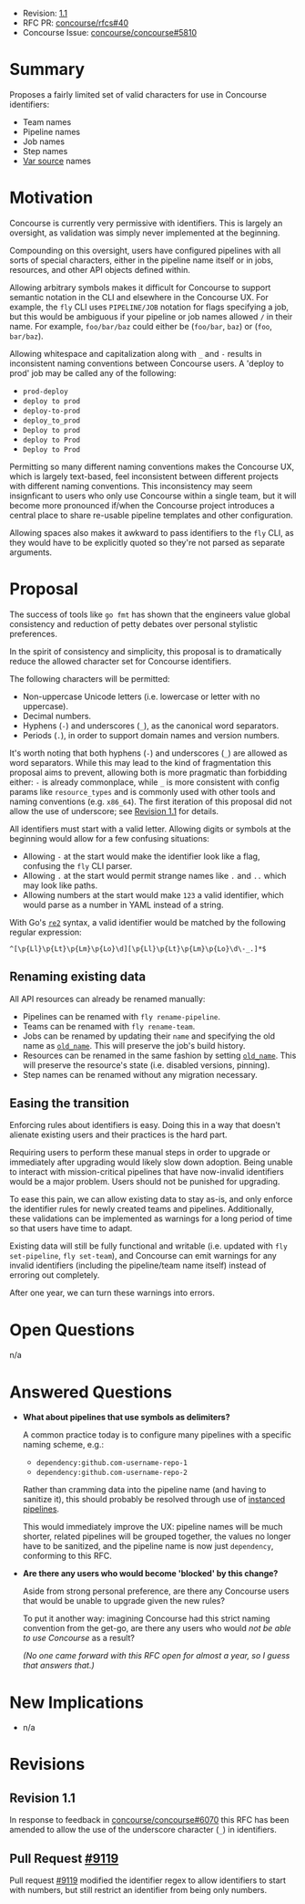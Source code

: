 * Revision: [1.1](#revision-1.1)
* RFC PR: [concourse/rfcs#40](https://github.com/concourse/rfcs/pull/40)
* Concourse Issue: [concourse/concourse#5810](https://github.com/concourse/concourse/issues/5810)

# Summary

Proposes a fairly limited set of valid characters for use in Concourse
identifiers:

* Team names
* Pipeline names
* Job names
* Step names
* [Var source][var-sources-rfc] names


# Motivation

Concourse is currently very permissive with identifiers. This is largely an
oversight, as validation was simply never implemented at the beginning.

Compounding on this oversight, users have configured pipelines with all sorts
of special characters, either in the pipeline name itself or in jobs,
resources, and other API objects defined within.

Allowing arbitrary symbols makes it difficult for Concourse to support semantic
notation in the CLI and elsewhere in the Concourse UX. For example, the `fly`
CLI uses `PIPELINE/JOB` notation for flags specifying a job, but this would be
ambiguous if your pipeline or job names allowed `/` in their name. For example,
`foo/bar/baz` could either be (`foo/bar`, `baz`) or (`foo`, `bar/baz`).

Allowing whitespace and capitalization along with `_` and `-` results in
inconsistent naming conventions between Concourse users. A 'deploy to prod' job
may be called any of the following:

* `prod-deploy`
* `deploy to prod`
* `deploy-to-prod`
* `deploy_to_prod`
* `Deploy to prod`
* `deploy to Prod`
* `Deploy to Prod`

Permitting so many different naming conventions makes the Concourse UX, which
is largely text-based, feel inconsistent between different projects with
different naming conventions. This inconsistency may seem insignficant to users
who only use Concourse within a single team, but it will become more pronounced
if/when the Concourse project introduces a central place to share re-usable
pipeline templates and other configuration.

Allowing spaces also makes it awkward to pass identifiers to the `fly` CLI, as
they would have to be explicitly quoted so they're not parsed as separate
arguments.


# Proposal

The success of tools like `go fmt` has shown that the engineers value global
consistency and reduction of petty debates over personal stylistic preferences.

In the spirit of consistency and simplicity, this proposal is to dramatically
reduce the allowed character set for Concourse identifiers.

The following characters will be permitted:

* Non-uppercase Unicode letters (i.e. lowercase or letter with no uppercase).
* Decimal numbers.
* Hyphens (`-`) and underscores (`_`), as the canonical word separators.
* Periods (`.`), in order to support domain names and version numbers.

It's worth noting that both hyphens (`-`) and underscores (`_`) are allowed as
word separators. While this may lead to the kind of fragmentation this proposal
aims to prevent, allowing both is more pragmatic than forbidding either: `-` is
already commonplace, while `_` is more consistent with config params like
`resource_types` and is commonly used with other tools and naming conventions
(e.g. `x86_64`). The first iteration of this proposal did not allow the use of
underscore; see [Revision 1.1](#revision-1.1) for details.

All identifiers must start with a valid letter. Allowing digits or symbols at
the beginning would allow for a few confusing situations:

* Allowing `-` at the start would make the identifier look like a flag,
  confusing the `fly` CLI parser.
* Allowing `.` at the start would permit strange names like `.` and `..` which
  may look like paths.
* Allowing numbers at the start would make `123` a valid identifier, which
  would parse as a number in YAML instead of a string.

With Go's [`re2`](https://github.com/google/re2/wiki/Syntax) syntax, a valid
identifier would be matched by the following regular expression:

```re
^[\p{Ll}\p{Lt}\p{Lm}\p{Lo}\d][\p{Ll}\p{Lt}\p{Lm}\p{Lo}\d\-_.]*$
```

## Renaming existing data

All API resources can already be renamed manually:

* Pipelines can be renamed with `fly rename-pipeline`.
* Teams can be renamed with `fly rename-team`.
* Jobs can be renamed by updating their `name` and specifying the old name as
  [`old_name`][jobs-old-name]. This will preserve the job's build history.
* Resources can be renamed in the same fashion by setting
  [`old_name`][resources-old-name]. This will preserve the resource's state
  (i.e. disabled versions, pinning).
* Step names can be renamed without any migration necessary.

## Easing the transition

Enforcing rules about identifiers is easy. Doing this in a way that doesn't
alienate existing users and their practices is the hard part.

Requiring users to perform these manual steps in order to upgrade or
immediately after upgrading would likely slow down adoption. Being unable to
interact with mission-critical pipelines that have now-invalid identifiers
would be a major problem. Users should not be punished for upgrading.

To ease this pain, we can allow existing data to stay as-is, and only enforce
the identifier rules for newly created teams and pipelines. Additionally,
these validations can be implemented as warnings for a long period of time so
that users have time to adapt.

Existing data will still be fully functional and writable (i.e. updated with
`fly set-pipeline`, `fly set-team`), and Concourse can emit warnings for any
invalid identifiers (including the pipeline/team name itself) instead of
erroring out completely.

After one year, we can turn these warnings into errors.


# Open Questions

n/a


# Answered Questions

* **What about pipelines that use symbols as delimiters?**

  A common practice today is to configure many pipelines with a specific naming
  scheme, e.g.:

  * `dependency:github.com-username-repo-1`
  * `dependency:github.com-username-repo-2`

  Rather than cramming data into the pipeline name (and having to sanitize it),
  this should probably be resolved through use of [instanced
  pipelines](https://github.com/concourse/rfcs/pull/34).

  This would immediately improve the UX: pipeline names will be much shorter,
  related pipelines will be grouped together, the values no longer have to be
  sanitized, and the pipeline name is now just `dependency`, conforming to this
  RFC.

* **Are there any users who would become 'blocked' by this change?**

  Aside from strong personal preference, are there any Concourse users that would
  be unable to upgrade given the new rules?

  To put it another way: imagining Concourse had this strict naming convention
  from the get-go, are there any users who would *not be able to use Concourse*
  as a result?

  *(No one came forward with this RFC open for almost a year, so I guess that
  answers that.)*


# New Implications

* n/a


# Revisions

## Revision 1.1

In response to feedback in [concourse/concourse#6070][underscores-issue] this
RFC has been amended to allow the use of the underscore character (`_`) in
identifiers.


[var-sources-rfc]: https://github.com/concourse/rfcs/pull/39
[underscores-issue]: https://github.com/concourse/concourse/issues/6070
[jobs-old-name]: https://concourse-ci.org/jobs.html#schema.job.old_name
[resources-old-name]: https://concourse-ci.org/resources.html#schema.resource.old_name

## Pull Request [#9119](https://github.com/concourse/concourse/pull/9119)

Pull request [#9119](https://github.com/concourse/concourse/pull/9119) modified
the identifier regex to allow identifiers to start with numbers, but still
restrict an identifier from being only numbers.